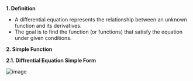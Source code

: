 <b>1. Definition </b>
  - A differential equation represents the relationship between an unknown function and its derivatives.
  - The goal is to find the function (or functions) that satisfy the equation under given conditions.


<b>2. Simple Function</b><br>

<b>2.1. Diffrential Equation Simple Form </b>

![image](https://github.com/user-attachments/assets/89f3f573-0b75-4d3b-b294-49a3b5bbad6a)




